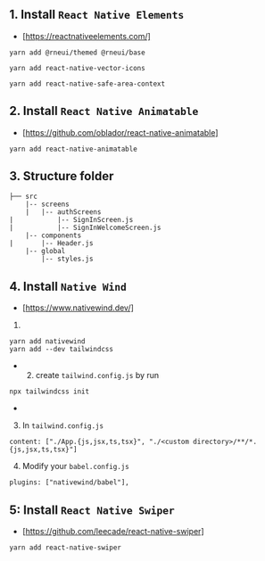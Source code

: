 ## 1. Install `React Native Elements`

- [https://reactnativeelements.com/]

```
yarn add @rneui/themed @rneui/base
```

```
yarn add react-native-vector-icons
```

```
yarn add react-native-safe-area-context
```

## 2. Install `React Native Animatable`

- [https://github.com/oblador/react-native-animatable]

```
yarn add react-native-animatable
```

## 3. Structure folder

```
├── src
    |-- screens
    |   |-- authScreens
|           |-- SignInScreen.js
|           |-- SignInWelcomeScreen.js
    |-- components
|       |-- Header.js
    |-- global
        |-- styles.js

```

## 4. Install `Native Wind`

- [https://www.nativewind.dev/]

1.

```
yarn add nativewind
yarn add --dev tailwindcss
```

- 2. create `tailwind.config.js` by run

```
npx tailwindcss init
```

-

3. In `tailwind.config.js`

```
content: ["./App.{js,jsx,ts,tsx}", "./<custom directory>/**/*.{js,jsx,ts,tsx}"]
```

4. Modify your `babel.config.js`

```
plugins: ["nativewind/babel"],
```

## 5: Install `React Native Swiper`

- [https://github.com/leecade/react-native-swiper]

```
yarn add react-native-swiper
```

